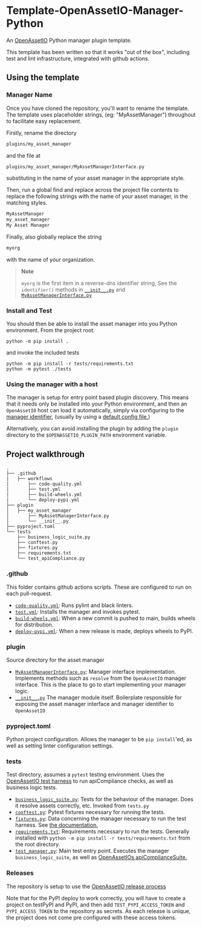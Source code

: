 # Template-OpenAssetIO-Manager-Python

An [OpenAssetIO](https://github.com/OpenAssetIO/OpenAssetIO) Python
manager plugin template.

This template has been written so that it works "out of the box",
including test and lint infrastructure, integrated with github actions.

## Using the template

### Manager Name

Once you have cloned the repository, you'll want to rename the template.
The template uses placeholder strings, (eg: "MyAssetManager") throughout
to facilitate easy replacement.

Firstly, rename the directory

```bash
plugins/my_asset_manager
```

 and the file at

```bash
plugins/my_asset_manager/MyAssetManagerInterface.py
```

substituting in the name of your asset manager in the appropriate style.

Then, run a global find and replace across the project file contents to
replace the following strings with the name of your asset manager, in
the matching styles.

```bash
MyAssetManager
my_asset_manager
My Asset Manager
```

Finally, also globally replace the string

```bash
myorg
```

with the name of your organization.

> **Note**
>
> `myorg` is the first item in a reverse-dns identifier string, See the
> `identifier()` methods in
> [`__init__.py`](plugin/my_asset_manager/__init__.py) and
> [`MyAssetManagerInterface.py`](plugin/my_asset_manager/MyAssetManagerInterface.py)

### Install and Test

You should then be able to install the asset manager into you Python
environment. From the project root.

```shell
python -m pip install .
```

and invoke the included tests

```shell
python -m pip install -r tests/requirements.txt
python -m pytest ./tests
```

### Using the manager with a host

The manager is setup for entry point based plugin discovery. This means
that it needs only be installed into your Python environment, and then
an `OpenAssetIO` host can load it automatically, simply via configuring
to the [manager identifier](plugin/my_asset_manager/__init__.py#L35),
(usually by using a [default config
file.](https://openassetio.github.io/OpenAssetIO/glossary.html#default_config_var))

Alternatively, you can avoid installing the plugin by adding the
`plugin` directory to the `$OPENASSETIO_PLUGIN_PATH` environment
variable.

## Project walkthrough

```
.
├── .github
|   ├── workflows
|       ├── code-quality.yml
|       ├── test.yml
|       ├── build-wheels.yml
|       └── deploy-pypi.yml
├── plugin
│   ├── my_asset_manager
│       ├── MyAssetManagerInterface.py
│       └── __init__.py
├── pyproject.toml
└── tests
    ├── business_logic_suite.py
    ├── conftest.py
    ├── fixtures.py
    ├── requirements.txt
    └── test_apiCompliance.py
```

### .github

This folder contains github actions scripts.
These are configured to run on each pull-request.

- [`code-quality.yml`](.github/workflows/code-quality.yml): Runs pylint
and black linters.
- [`test.yml`](.github/workflows/test.yml): Installs the manager and
invokes pytest.
- [`build-wheels.yml`](.github/workflows/build-wheels.yml): When a new
commit is pushed to main, builds wheels for distribution.
- [`deploy-pypi.yml`](.github/workflows/deploy-pypi.yml): When a new
release is made, deploys wheels to PyPI.

### plugin

Source directory for the asset manager

- [`MyAssetManagerInterface.py`](plugin/my_asset_manager/MyAssetManagerInterface.py):
Manager interface implementation. Implements methods such as `resolve`
from the `OpenAssetIO` manager interface. This is the place to go to
start implementing your manager logic.
- [`__init__.py`](plugin/my_asset_manager/__init__.py)  The manager
module itself. Boilerplate responsible for exposing the asset manager
interface and manager identifier to `OpenAssetIO`

### pyproject.toml

Python project configuration. Allows the manager to be `pip install`'ed,
as well as setting linter configuration settings.

### tests

Test directory, assumes a `pytest` testing environment. Uses the
[OpenAssetIO test
harness](https://openassetio.github.io/OpenAssetIO/testing.html#testing_manager_plugins)
to run apiCompliance checks, as well as business logic tests.

- [`business_logic_suite.py`](tests/business_logic_suite.py): Tests for
the behaviour of the manager. Does it resolve assets correctly, etc.
Invoked from `tests.py`
- [`conftest.py`](tests/conftest.py): Pytest fixtures necessary for
  running the tests.
- [`fixtures.py`](tests/fixtures.py): Data concerning the manager
necessary to run the test harness. See [the
documentation.](https://openassetio.github.io/OpenAssetIO/testing.html#testing_manager_plugins_fixtures)
- [`requirements.txt`](tests/requirements.txt): Requirements necessary to
run the tests. Generally installed with `python -m pip install -r
tests/requirements.txt` from the root directory.
- [`test_manager.py`](tests/test_manager.py): Main test entry point. Executes the
 manager `business_logic_suite`, as well as [OpenAssetIOs
 apiComplianceSuite.](https://github.com/OpenAssetIO/OpenAssetIO/blob/main/src/openassetio-python/package/openassetio/test/manager/apiComplianceSuite.py)

### Releases

The repository is setup to use the [OpenAssetIO release process](https://github.com/OpenAssetIO/OpenAssetIO/blob/main/doc/contributing/PROCESS.md#release-process.)

Note that for the PyPI deploy to work correctly, you will have to create
a project on testPyPI and PyPI, and then add `TEST_PYPI_ACCESS_TOKEN`
and `PYPI_ACCESS_TOKEN` to the repository as secrets. As each release
is unique, the project does not come pre configured with these access
tokens.
